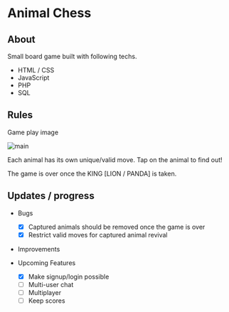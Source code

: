 # Animal Chess

## About

Small board game built with following techs.
 + HTML / CSS
 + JavaScript
 + PHP
 + SQL

## Rules

Game play image

![main](https://user-images.githubusercontent.com/20305442/86279918-ce516f80-bc15-11ea-9536-bf0a92c420a2.PNG)


Each animal has its own unique/valid move. Tap on the animal to find out!

The game is over once the KING [LION / PANDA] is taken.

## Updates / progress

 + Bugs
    - [x] Captured animals should be removed once the game is over
    - [x] Restrict valid moves for captured animal revival

 + Improvements

 + Upcoming Features
    - [x] Make signup/login possible
    - [ ] Multi-user chat
    - [ ] Multiplayer
    - [ ] Keep scores